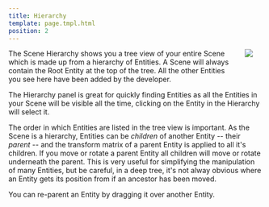 ```yaml
---
title: Hierarchy
template: page.tmpl.html
position: 2
---
```


<img src="/images/user-manual/hierarchy.jpg" style="float: right; padding: 20px; padding-top: 0px;"></img>

The Scene Hierarchy shows you a tree view of your entire Scene which is made up from a hierarchy of Entities. A Scene will always contain the Root Entity at the top of the tree. All the other Entities you see here have been added by the developer.

The Hierarchy panel is great for quickly finding Entities as all the Entities in your Scene will be visible all the time, clicking on the Entity in the Hierarchy will select it.

The order in which Entities are listed in the tree view is important. As the Scene is a hierarchy, Entities can be *children* of another Entity -- their *parent* -- and the transform matrix of a parent Entity is applied to all it's children. If you move or rotate a parent Entity all children will move or rotate underneath the parent. This is very useful for simplifying the manipulation of many Entities, but be careful, in a deep tree, it's not alway obvious where an Entity gets its position from if an ancestor has been moved.

You can re-parent an Entity by dragging it over another Entity.

[1]: /images/user-manual/hierarchy.jpg "Explore scenes to discover their secrets"

